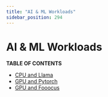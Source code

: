 ```yaml
---
title: "AI & ML Workloads"
sidebar_position: 294
---
```


# AI & ML Workloads

**TABLE OF CONTENTS**

- [CPU and Llama](./cpu_and_llama.md)
- [GPU and Pytorch](./gpu_and_pytorch.md)
- [GPU and Fooocus](./gpu_and_fooocus.md)